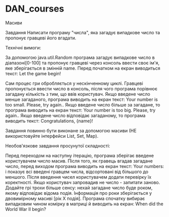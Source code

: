 # DAN_courses
Масиви

Завдання
Написати програму "числа", яка загадує випадкове число та пропонує гравцеві його вгадати.

Технічні вимоги:

За допомогою java.util.Random програма загадує випадкове число в діапазоні[0-100] та пропонує гравцеві через консоль ввести своє ім'я, яке зберігається в змінній name.
Перед початком на екран виводиться текст: Let the game begin!

Сам процес гри обробляється у нескінченному циклі.
Гравцеві пропонується ввести число в консоль, після чого програма порівнює загадану кількість з тим, що ввів користувач.
Якщо введене число менше загаданого, програма виводить на екран текст: Your number is too small. Please, try again.. Якщо введене число більше за загадане, то програма виводить на екран текст: Your number is too big. Please, try again..
Якщо введене число відповідає загаданому, то програма виводить текст: Congratulations, {name}!

Завдання повинно бути виконане за допомогою масиви (НЕ використовуйте інтерфейси List, Set, Map).


Необов'язкове завдання просунутої складності:

Перед переходом на наступну ітерацію, програма зберігає введене користувачем число масив. Після того, як гравець вгадав загадане число, перед виходом програма виводить на екран текст: Your numbers: і показує всі введені гравцем числа, відсортовані від більшого до меншого.
Після введення чисел користувачем додати перевірку їх коректності. Якщо користувач запровадив не число - запитати заново.
Додайте грі трохи більше сенсу: нехай загадане число буде роком, якому відповідає відома подія. Інформація про роки зберігається у двовимірному масиві [рік Х подія]. Програма спочатку вибирає випадковим чином комірку в матриці й виводить на екран: When did the World War II begin?
